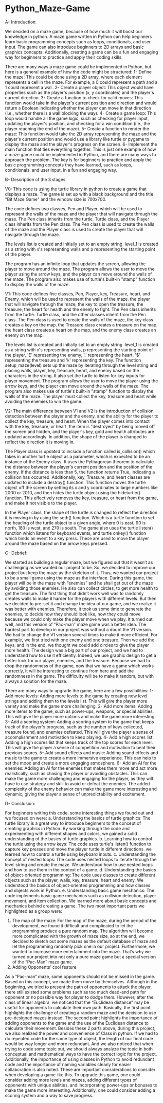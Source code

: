 # Python_Maze-Game

A- Introduction:

We decided on a maze game, because of how much it will boost our knowledge in python.
A maze game written in Python can help beginners learn basic programming concepts such as loops, conditionals, and user input. The game can also introduce beginners to 2D arrays and basic graphics concepts. Additionally, creating a game can be a fun and engaging way for beginners to practice and apply their coding skills.

There are many ways a maze game could be implemented in Python, but here is a general example of how the code might be structured:
1- Define the maze: This could be done using a 2D array, where each element represents a cell in the maze. For example, a 0 could represent a path and a 1 could represent a wall.
2- Create a player object: This object would have properties such as the player's position (x, y coordinates) and the player's current direction.
3- Create a function to check for valid moves: This function would take in the player's current position and direction and would return a Boolean indicating whether the player can move in that direction (i.e., whether there is a wall blocking the way).
4- Create a game loop: This loop would handle all the game logic, such as checking for player input, updating the player's position, and checking for a win condition (i.e., the player reaching the end of the maze).
5- Create a function to render the maze: This function would take the 2D array representing the maze and the player's current position and would use a library like turtle or pygame to display the maze and the player's progress on the screen.
6- Implement the main function that ties everything together.
This is just one example of how a maze game could be implemented in Python, and there are many ways to approach the problem. The key is for beginners to practice and apply the basic programming concepts they have learned, such as loops, conditionals, and user input, in a fun and engaging way.

B- Description of the 3 stages

V0: This code is using the turtle library in python to create a game that displays a maze. The game is set up with a black background and the title "Bit Maze Game" and the window size is 700x700.

The code defines two classes, Pen and Player, which will be used to represent the walls of the maze and the player that will navigate through the maze. The Pen class inherits from the turtle. Turtle class, and the Player class inherits from the Pen class. The Pen class is used to create the walls of the maze and the Player class is used to create the player that will navigate through the maze.

The levels list is created and initially set to an empty string. level_1 is created as a string with x's representing walls and p representing the starting point of the player.

The program has an infinite loop that updates the screen, allowing the player to move around the maze.
The program allows the user to move the player using the arrow keys, and the player can move around the walls of the maze. The program also makes use of turtle's built-in "stamp" function to display the walls of the maze.

V1: This code defines five classes, Pen, Player, key, Treasure, heart, and Enemy, which will be used to represent the walls of the maze, the player that will navigate through the maze, the key to open the treasure, the treasure, the heart for health and the enemy to fight.
The Pen class inherits from the turtle. Turtle class, and the other classes inherit from the Pen class. The Pen class is used to create the walls of the maze, the key class creates a key on the map, the Treasure class creates a treasure on the map, the heart class creates a heart on the map, and the enemy class creates an enemy on the map.

The levels list is created and initially set to an empty string. level_1 is created as a string with x's representing walls, p representing the starting point of the player, 'E' representing the enemy, '.' representing the heart, '$' representing the treasure and 'k' representing the key.
The function setup_maze(level) sets up the maze by iterating through the level string and placing walls, player, key, treasure, heart, and enemy based on the characters in the string. It also set the turtle to listen for key inputs for player movement.
The program allows the user to move the player using the arrow keys, and the player can move around the walls of the maze. The program also makes use of turtle's built-in "stamp" function to display the walls of the maze. The player must collect the key, treasure and heart while avoiding the enemies to win the game.

V2: The main difference between V1 and V2 is the introduction of collision detection between the player and the enemy, and the ability for the player to collect the key, treasure, and heart. When the player comes into contact with the key, treasure, or heart, the item is "destroyed" by being moved off the screen and hidden, and the player's key, gold and health attributes are updated accordingly. In addition, the shape of the player is changed to reflect the direction it is moving in.

The Player class is updated to include a function called is_collision() which takes in another turtle object as a parameter, which is expected to be an instance of the Enemy class. It uses the Pythagorean theorem to calculate the distance between the player's current position and the position of the enemy. If the distance is less than 5, the function returns True, indicating a collision has occurred.
Additionally, key, Treasure, and heart classes are updated to include a destroy() function. This function moves the turtle object off the screen by setting its x and y coordinates to large numbers like 2000 or 2010, and then hides the turtle object using the hideturtle() function. This effectively removes the key, treasure, or heart from the game, and make it not visible to the player.

In the Player class, the shape of the turtle is changed to reflect the direction it is moving in by using the seth() function. Which is a turtle function to set the heading of the turtle object to a given angle, where 0 is east, 90 is north, 180 is west, and 270 is south.
The game also uses the turtle listen() function which listens for keyboard events, and turtle onkey() function which binds an event to a key press. These are used to move the player around the maze based on the arrow keys pressed.

C- Debrief:

We started as building a regular maze, but we figured out that it wasn’t as challenging as we wanted our project to be. So, we decided to improve our project but keep the maze as the skeleton of it. Thus, we wanted our project to be a small game using the maze as the interface. During this game, the player will be in the maze with “enemies” and he shall get out of the maze by avoiding those enemies. He also can collect circles, to get more health to get the treasure.
The first thing that didn’t work well was to randomly creates walls to make it harder for the players with different levels. But then we decided to pre-set it and change the idea of our game, and we realize it was better with enemies. Therefore, it took us some time to generate the enemies, to decide how they should look like, how they could move because we could only make the player move when we play. It turned out well, and this version of “Pac-man” maze game was a better idea.
The hardest part to develop in our project was without a doubt the V1 version. We had to change the V1 version several times to make it more efficient. For example, we first tried with one enemy and one treasure. Then we add the keys, and in the end, we thought we could add circles to give the player more health.
The design was a big part of our project, and we had to understand how to use it efficiently. Indeed, we use graphic design to get a better look for our player, enemies, and the treasure.
Because we had to drop the randomness of the game, now that we have a game which works correctly, it will be interesting to continue from here and add the randomness in the game. The difficulty will be to make it random, but with always a solution for the maze.

There are many ways to upgrade the game, here are a few possibilities:
1- Add more levels: Adding more levels to the game by creating new level strings and adding them to the levels list. This will give the player more variety and make the game more challenging.
2- Add more items: Adding more items to the game, such as power-ups, weapons, or special abilities. This will give the player more options and make the game more interesting.
3- Add a scoring system: Adding a scoring system to the game that keeps track of the player's progress, such as the number of keys collected, treasure found, and enemies defeated. This will give the player a sense of accomplishment and motivation to keep playing.
4- Add a high scores list: Adding a high scores list that keeps track of the top scores for each level. This will give the player a sense of competition and motivation to beat their previous scores.
5- Add sound effects and music: Adding sound effects and music to the game to create a more immersive experience. This can help to set the mood and create a more engaging atmosphere.
6- Add an AI for the enemies: Adding an AI for the enemies that makes them move and act more realistically, such as chasing the player or avoiding obstacles. This can make the game more challenging and engaging for the player, as they will have to use strategy and skill to avoid or defeat the enemies. The added complexity of the enemy behavior can make the game more interesting and dynamic, giving the player a sense of unpredictability and excitement.

D- Conclusion:

For beginners writing this code, some interesting things we found out and we focused on were:
a. Understanding the basics of turtle graphics: The turtle library is a great way to introduce beginners to the concept of creating graphics in Python. By working through the code and experimenting with different shapes and colors, we gained a solid understanding of the basics of turtle graphics.
b. Learning how to control the turtle using the arrow keys: The code uses turtle's listen() function to capture key presses and move the player turtle in different directions. we learned how to control a turtle using keyboard inputs.
c. Understanding the concept of nested loops: The code uses nested loops to iterate through the level string and create the maze. We understood how to use nested loops and how to use them in the context of a game.
d. Understanding the basics of object-oriented programming: The code uses classes to create different objects such as the player, walls, key, treasure, heart and enemy. We understood the basics of object-oriented programming and how classes and objects work in Python.
e. Understanding basic game mechanics: The code implements basic game mechanics such as collision detection, player movement, and item collection. We learned more about basic concepts and mechanics behind creating a game.
The two most important parts we highlighted as a group were:
1. The map of the maze:
For the map of the maze, during the period of the development, we found it difficult and complicated to let the programming produce a pure random map. The algorithm will become more complicated with the growth of maze size, so at the end, we decided to sketch out some mazes as the default database of maze and let the programming randomly pick one in our project. Furthermore, we wanted to increase more entertainment into the maze. That’s why we turned our project into not only a pure maze game but a special version of the “Pac-Man” maze game.
2. Adding Opponents’ cool feature

As a “Pac-man” maze, some opponents should not be missed in the game. Based on this concept, we made them move by themselves. Although in the beginning, we tried to present the path of opponents to attack the player, there still existed some problems such as too much dead-end path for opponent or no possible way for player to dodge them. However, after the class of linear algebra, we noticed that the “Euclidean distance” may be useful for opponents to calculate their own path.
Basically, the first point highlights the challenge of creating a random maze and the decision to use pre-designed mazes instead. The second point highlights the importance of adding opponents to the game and the use of the Euclidean distance to calculate their movement.
Besides these 2 parts above, during this project, we also realized the power and convenience of Class in python. If we had to do repeated code for the same type of object, the length of our final code would be way longer and more redundant. And we also noticed that when trying to code some topic out, we should always analyze the topic in both conceptual and mathematical ways to have the correct logic for the project. Additionally, the importance of using classes in Python to avoid redundant code and the importance of naming variables clearly for easier collaboration is also noted. These are important considerations to consider when developing a game like this.
To upgrade this game, one could consider adding more levels and mazes, adding different types of opponents with unique abilities, and incorporating power-ups or bonuses to make the game more interesting. Additionally, one could consider adding a scoring system and a way to save progress.
